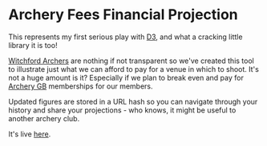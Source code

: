 # Archery Fees Financial Projection

This represents my first serious play with [D3](https://d3js.org/), and what a cracking little library it is too!

[Witchford Archers](http://witchfordarchers.club/) are nothing if not transparent so we've created this tool to illustrate just what we can afford to pay for a venue in which to shoot. It's not a huge amount is it? Especially if we plan to break even and pay for [Archery GB](http://www.archerygb.org/) memberships for our members.

Updated figures are stored in a URL hash so you can navigate through your history and share your projections - who knows, it might be useful to another archery club.

It's live [here](witchfordarchers.drmsite.com/fees/).